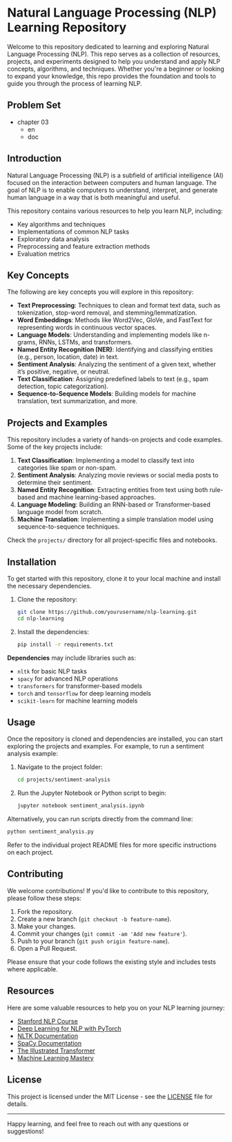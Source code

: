 # Natural Language Processing (NLP) Learning Repository

Welcome to this repository dedicated to learning and exploring Natural Language Processing (NLP). This repo serves as a collection of resources, projects, and experiments designed to help you understand and apply NLP concepts, algorithms, and techniques. Whether you're a beginner or looking to expand your knowledge, this repo provides the foundation and tools to guide you through the process of learning NLP.

## Problem Set

- chapter 03
   - en
   - doc

## Introduction

Natural Language Processing (NLP) is a subfield of artificial intelligence (AI) focused on the interaction between computers and human language. The goal of NLP is to enable computers to understand, interpret, and generate human language in a way that is both meaningful and useful. 

This repository contains various resources to help you learn NLP, including:
- Key algorithms and techniques
- Implementations of common NLP tasks
- Exploratory data analysis
- Preprocessing and feature extraction methods
- Evaluation metrics

## Key Concepts

The following are key concepts you will explore in this repository:

- **Text Preprocessing**: Techniques to clean and format text data, such as tokenization, stop-word removal, and stemming/lemmatization.
- **Word Embeddings**: Methods like Word2Vec, GloVe, and FastText for representing words in continuous vector spaces.
- **Language Models**: Understanding and implementing models like n-grams, RNNs, LSTMs, and transformers.
- **Named Entity Recognition (NER)**: Identifying and classifying entities (e.g., person, location, date) in text.
- **Sentiment Analysis**: Analyzing the sentiment of a given text, whether it’s positive, negative, or neutral.
- **Text Classification**: Assigning predefined labels to text (e.g., spam detection, topic categorization).
- **Sequence-to-Sequence Models**: Building models for machine translation, text summarization, and more.

## Projects and Examples

This repository includes a variety of hands-on projects and code examples. Some of the key projects include:

1. **Text Classification**: Implementing a model to classify text into categories like spam or non-spam.
2. **Sentiment Analysis**: Analyzing movie reviews or social media posts to determine their sentiment.
3. **Named Entity Recognition**: Extracting entities from text using both rule-based and machine learning-based approaches.
4. **Language Modeling**: Building an RNN-based or Transformer-based language model from scratch.
5. **Machine Translation**: Implementing a simple translation model using sequence-to-sequence techniques.

Check the `projects/` directory for all project-specific files and notebooks.

## Installation

To get started with this repository, clone it to your local machine and install the necessary dependencies.

1. Clone the repository:
   ```bash
   git clone https://github.com/yourusername/nlp-learning.git
   cd nlp-learning
   ```

2. Install the dependencies:
   ```bash
   pip install -r requirements.txt
   ```

**Dependencies** may include libraries such as:
- `nltk` for basic NLP tasks
- `spacy` for advanced NLP operations
- `transformers` for transformer-based models
- `torch` and `tensorflow` for deep learning models
- `scikit-learn` for machine learning models

## Usage

Once the repository is cloned and dependencies are installed, you can start exploring the projects and examples. For example, to run a sentiment analysis example:

1. Navigate to the project folder:
   ```bash
   cd projects/sentiment-analysis
   ```

2. Run the Jupyter Notebook or Python script to begin:
   ```bash
   jupyter notebook sentiment_analysis.ipynb
   ```

Alternatively, you can run scripts directly from the command line:
```bash
python sentiment_analysis.py
```

Refer to the individual project README files for more specific instructions on each project.

## Contributing

We welcome contributions! If you'd like to contribute to this repository, please follow these steps:

1. Fork the repository.
2. Create a new branch (`git checkout -b feature-name`).
3. Make your changes.
4. Commit your changes (`git commit -am 'Add new feature'`).
5. Push to your branch (`git push origin feature-name`).
6. Open a Pull Request.

Please ensure that your code follows the existing style and includes tests where applicable.

## Resources

Here are some valuable resources to help you on your NLP learning journey:

- [Stanford NLP Course](https://web.stanford.edu/class/cs224n/)
- [Deep Learning for NLP with PyTorch](https://pytorch.org/tutorials/beginner/nlp.html)
- [NLTK Documentation](https://www.nltk.org/)
- [SpaCy Documentation](https://spacy.io/)
- [The Illustrated Transformer](http://jalammar.github.io/illustrated-transformer/)
- [Machine Learning Mastery](https://machinelearningmastery.com/)

## License

This project is licensed under the MIT License - see the [LICENSE](LICENSE) file for details.

---

Happy learning, and feel free to reach out with any questions or suggestions!
